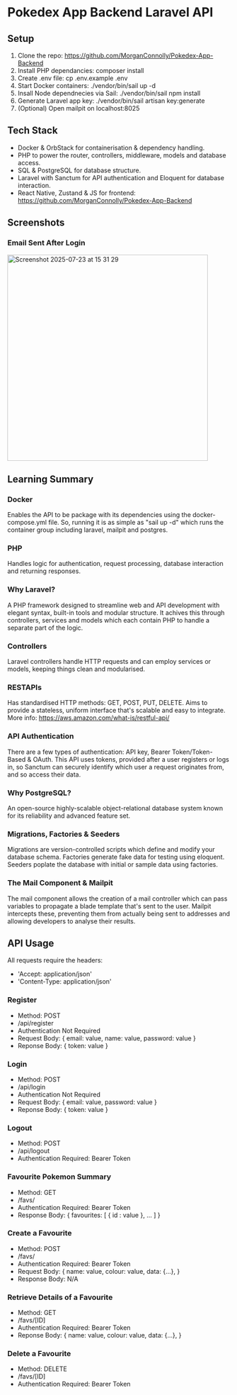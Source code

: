 # Pokedex App Backend Laravel API

## Setup
1. Clone the repo: https://github.com/MorganConnolly/Pokedex-App-Backend
2. Install PHP dependancies: composer install
3. Create .env file: cp .env.example .env
4. Start Docker containers: ./vendor/bin/sail up -d
5. Insall Node dependnecies via Sail: ./vendor/bin/sail npm install
6. Generate Laravel app key: ./vendor/bin/sail artisan key:generate
7. (Optional) Open mailpit on localhost:8025

## Tech Stack
- Docker & OrbStack for containerisation & dependency handling.
- PHP to power the router, controllers, middleware, models and database access.
- SQL & PostgreSQL for database structure.
- Laravel with Sanctum for API authentication and Eloquent for database interaction.
- React Native, Zustand & JS for frontend: https://github.com/MorganConnolly/Pokedex-App-Backend

## Screenshots
### Email Sent After Login
<img width="453" height="465" alt="Screenshot 2025-07-23 at 15 31 29" src="https://github.com/user-attachments/assets/e53e3dad-f390-4683-a8aa-afa1db1b96bb" />

## Learning Summary
### Docker
Enables the API to be package with its dependencies using the docker-compose.yml file. So, running it is as simple as "sail up -d" which runs the container group including laravel, mailpit and postgres.
### PHP
Handles logic for authentication, request processing, database interaction and returning responses.
### Why Laravel?
A PHP framework designed to streamline web and API development with elegant syntax, built-in tools and modular structure. It achives this through controllers, services and models which each contain PHP to handle a separate part of the logic.
### Controllers
Laravel controllers handle HTTP requests and can employ services or models, keeping things clean and modularised.
### RESTAPIs
Has standardised HTTP methods: GET, POST, PUT, DELETE. Aims to provide a stateless, uniform interface that's scalable and easy to integrate. More info: https://aws.amazon.com/what-is/restful-api/
### API Authentication
There are a few types of authentication: API key, Bearer Token/Token-Based & OAuth. This API uses tokens, provided after a user registers or logs in, so Sanctum can securely identify which user a request originates from, and so access their data.
### Why PostgreSQL?
An open-source highly-scalable object-relational database system known for its reliability and advanced feature set.
### Migrations, Factories & Seeders
Migrations are version-controlled scripts which define and modify your database schema. Factories generate fake data for testing using eloquent. Seeders poplate the database with initial or sample data using factories.
### The Mail Component & Mailpit
The mail component allows the creation of a mail controller which can pass variables to propagate a blade template that's sent to the user. Mailpit intercepts these, preventing them from actually being sent to addresses and allowing developers to analyse their results.

## API Usage
All requests require the headers:
- 'Accept: application/json'
- 'Content-Type: application/json'
### Register 
- Method: POST
- /api/register
- Authentication Not Required
- Request Body: {
    email: value,
    name: value,
    password: value
}
- Reponse Body: {
    token: value
}
### Login
- Method: POST
- /api/login
- Authentication Not Required
- Request Body: {
    email: value,
    password: value
}
- Reponse Body: {
    token: value
}
### Logout
- Method: POST
- /api/logout
- Authentication Required: Bearer Token
### Favourite Pokemon Summary
- Method: GET
- /favs/
- Authentication Required: Bearer Token
- Response Body: {
    favourites: [
        { id : value },
        ...
    ]
}
### Create a Favourite
- Method: POST
- /favs/
- Authentication Required: Bearer Token
- Request Body: {
    name: value,
    colour: value,
    data: {...},
}
- Response Body: N/A
### Retrieve Details of a Favourite
- Method: GET
- /favs/[ID]
- Authentication Required: Bearer Token
- Reponse Body: {
    name: value,
    colour: value,
    data: {...},
}
### Delete a Favourite
- Method: DELETE
- /favs/[ID]
- Authentication Required: Bearer Token
